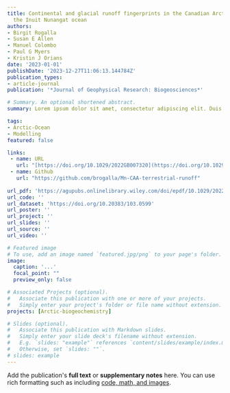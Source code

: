 ```yaml
---
title: Continental and glacial runoff fingerprints in the Canadian Arctic Archipelago,
  the Inuit Nunangat ocean
authors:
- Birgit Rogalla
- Susan E Allen
- Manuel Colombo
- Paul G Myers
- Kristin J Orians
date: '2023-01-01'
publishDate: '2023-12-27T11:06:13.144784Z'
publication_types:
- article-journal
publication: '*Journal of Geophysical Research: Biogeosciences*'

# Summary. An optional shortened abstract.
summary: Lorem ipsum dolor sit amet, consectetur adipiscing elit. Duis posuere tellus ac convallis placerat. Proin tincidunt magna sed ex sollicitudin condimentum.

tags:
- Arctic-Ocean
- Modelling
featured: false

links:
 - name: URL
   url: "[https://doi.org/10.1029/2022GB007320](https://doi.org/10.1029/2022JG007072)"
 - name: Github
   url: "https://github.com/brogalla/Mn-CAA-terrestrial-runoff"
   
url_pdf: 'https://agupubs.onlinelibrary.wiley.com/doi/epdf/10.1029/2022JG007072'
url_code: ''
url_dataset: 'https://doi.org/10.20383/103.0599'
url_poster: ''
url_project: ''
url_slides: ''
url_source: ''
url_video: ''

# Featured image
# To use, add an image named `featured.jpg/png` to your page's folder. 
image:
  caption: '...'
  focal_point: ""
  preview_only: false

# Associated Projects (optional).
#   Associate this publication with one or more of your projects.
#   Simply enter your project's folder or file name without extension.
projects: [Arctic-biogeochemistry]

# Slides (optional).
#   Associate this publication with Markdown slides.
#   Simply enter your slide deck's filename without extension.
#   E.g. `slides: "example"` references `content/slides/example/index.md`.
#   Otherwise, set `slides: ""`.
# slides: example
---
```


Add the publication's **full text** or **supplementary notes** here. You can use rich formatting such as including [code, math, and images](https://docs.hugoblox.com/content/writing-markdown-latex/).
